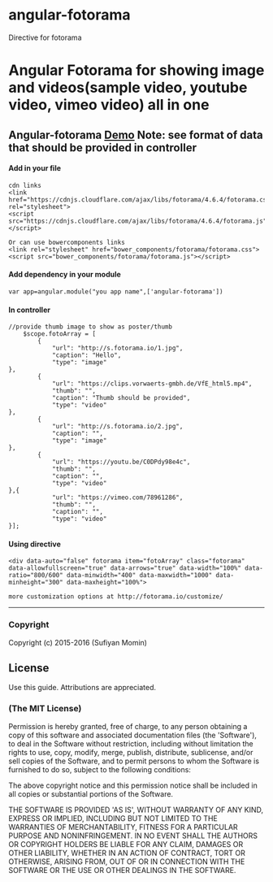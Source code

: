 # angular-fotorama
Directive for fotorama

# Angular Fotorama for showing image and videos(sample video, youtube video, vimeo video) all in one
Angular-fotorama  [Demo](http://sufiiiyan.github.io/angular-fotorama/ ) 
Note: see format of data that should be provided in controller
---------------------------------------------------

#### **Add in your file**
```
cdn links
<link  href="https://cdnjs.cloudflare.com/ajax/libs/fotorama/4.6.4/fotorama.css" rel="stylesheet"> 
<script src="https://cdnjs.cloudflare.com/ajax/libs/fotorama/4.6.4/fotorama.js"></script>

Or can use bowercomponents links
<link rel="stylesheet" href="bower_components/fotorama/fotorama.css">
<script src="bower_components/fotorama/fotorama.js"></script>
```
####  **Add dependency in your module**

    var app=angular.module("you app name",['angular-fotorama'])
    
#### **In controller**
```
//provide thumb image to show as poster/thumb
    $scope.fotoArray = [
        {
            "url": "http://s.fotorama.io/1.jpg",
            "caption": "Hello",
            "type": "image"
},
        {
            "url": "https://clips.vorwaerts-gmbh.de/VfE_html5.mp4",
            "thumb": "",
            "caption": "Thumb should be provided",
            "type": "video"
},
        {
            "url": "http://s.fotorama.io/2.jpg",
            "caption": "",
            "type": "image"
},
        {
            "url": "https://youtu.be/C0DPdy98e4c",
            "thumb": "",
            "caption": "",
            "type": "video"
},{
            "url": "https://vimeo.com/78961286",
            "thumb": "",
            "caption": "",
            "type": "video"
}];
```
    
####  **Using directive**

    <div data-auto="false" fotorama item="fotoArray" class="fotorama" data-allowfullscreen="true" data-arrows="true" data-width="100%" data-ratio="800/600" data-minwidth="400" data-maxwidth="1000" data-minheight="300" data-maxheight="100%">
    
    more customization options at http://fotorama.io/customize/

-------------------------------------------------------------------------------------------------------------------------------

### Copyright

Copyright (c) 2015-2016 (Sufiyan Momin)

## License

 Use this guide. Attributions are appreciated.

### (The MIT License)
Permission is hereby granted, free of charge, to any person obtaining
a copy of this software and associated documentation files (the
'Software'), to deal in the Software without restriction, including
without limitation the rights to use, copy, modify, merge, publish,
distribute, sublicense, and/or sell copies of the Software, and to
permit persons to whom the Software is furnished to do so, subject to
the following conditions:

The above copyright notice and this permission notice shall be
included in all copies or substantial portions of the Software.

THE SOFTWARE IS PROVIDED 'AS IS', WITHOUT WARRANTY OF ANY KIND,
EXPRESS OR IMPLIED, INCLUDING BUT NOT LIMITED TO THE WARRANTIES OF
MERCHANTABILITY, FITNESS FOR A PARTICULAR PURPOSE AND NONINFRINGEMENT.
IN NO EVENT SHALL THE AUTHORS OR COPYRIGHT HOLDERS BE LIABLE FOR ANY
CLAIM, DAMAGES OR OTHER LIABILITY, WHETHER IN AN ACTION OF CONTRACT,
TORT OR OTHERWISE, ARISING FROM, OUT OF OR IN CONNECTION WITH THE
SOFTWARE OR THE USE OR OTHER DEALINGS IN THE SOFTWARE.

